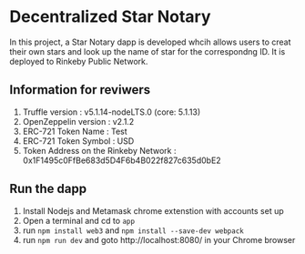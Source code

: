 # Decentralized Star Notary

In this project, a Star Notary dapp is developed whcih allows users to creat their own stars and look up the name of star for the correspondng ID. It is deployed to Rinkeby Public Network.

## Information for reviwers

1. Truffle version : v5.1.14-nodeLTS.0 (core: 5.1.13)
2. OpenZeppelin version : v2.1.2
3. ERC-721 Token Name : Test
4. ERC-721 Token Symbol : USD
5. Token Address on the Rinkeby Network : 0x1F1495c0FfBe683d5D4F6b4B022f827c635d0bE2

## Run the dapp

1. Install Nodejs and Metamask chrome extenstion with accounts set up
2. Open a terminal and cd to ```app``` 
3. run ```npm install web3``` and  ```npm install --save-dev webpack```
4. run ```npm run dev``` and goto http://localhost:8080/ in your Chrome browser
